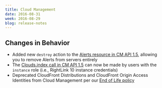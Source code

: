 ```yaml
---
title: Cloud Management
date: 2016-08-31
week: 2016-08-29
blog: release-notes
---
```


## Changes in Behavior

* Added new `destroy` action to the [Alerts resource in CM API 1.5](http://reference.rightscale.com/api1.5/resources/ResourceAlerts.html#destroy), allowing you to remove Alerts from servers entirely
* The [Clouds.index call in CM API 1.5](http://reference.rightscale.com/api1.5/resources/ResourceClouds.html#index) can now be made by users with the `instance` role (i.e., RightLink 10 instance credentials)
* Deprecated CloudFront Distributions and CloudFront Origin Access Identities from Cloud Management per our [End of Life policy](/faq/end_of_life_end_of_service.html#schedule-other)
